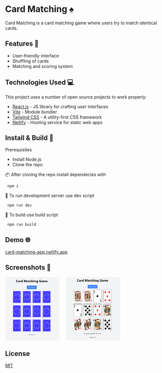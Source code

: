 # Card Matching ♠️

Card Matching is a card matching game where users try to match identical cards.

## Features 🌟

- User-friendly interface
- Shuffling of cards
- Matching and scoring system


## Technologies Used 💻

This project uses a number of open source projects to work properly:

- [React.js](https://reactjs.org/) - JS library for crafting user interfaces
- [Vite](https://vitejs.dev/) - Module bundler
- [Tailwind CSS](https://tailwindcss.com/) - A utility-first CSS framework
- [Netlify](https://www.netlify.com/) - Hosting service for static web apps


## Install & Build 🔧

Prerequisites

- Install Node.js
- Clone the repo

📦 After cloning the repo install dependecies with



 ```sh 
  npm i
```
📡 To run development server use dev script
 ```sh 
  npm run dev
```
🔧 To build use build script
 ```sh 
  npm run build
```

  ## Demo  🌐
 [card-matching-app.netlify.app](https://card-matching-app.netlify.app) 


## Screenshots 📸
<div style="display: flex; flex-direction: row;">
    <img src="screenshots/cardmatching1.png" alt="Home Page" style="width: 35%; margin-right: 4%;">
    <img src="screenshots/cardmatchingwin1.png" alt="win" style="width: 35%;">
</div>




## License

[MIT](https://choosealicense.com/licenses/mit/)
